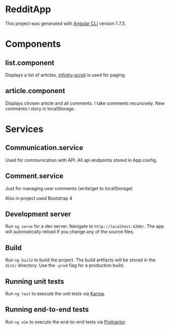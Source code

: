 # RedditApp

This project was generated with [Angular CLI](https://github.com/angular/angular-cli) version 1.7.3.

# Components 

## list.component 
Displays a list of articles, [infinity-scroll](https://www.npmjs.com/package/ngx-infinite-scroll) is used for paging.

## article.component 
Displays chosen article and all comments. I take comments recursively. New comments i storу in localStorage. 

# Services 

## Communication.service
Used for communication with API. All api endpoints stored in App.config.

## Comment.service 
Just for managing user comments (write/get to localStorage)

Also in project used Bootstrap 4

## Development server

Run `ng serve` for a dev server. Navigate to `http://localhost:4200/`. The app will automatically reload if you change any of the source files.

## Build

Run `ng build` to build the project. The build artifacts will be stored in the `dist/` directory. Use the `-prod` flag for a production build.

## Running unit tests

Run `ng test` to execute the unit tests via [Karma](https://karma-runner.github.io).

## Running end-to-end tests

Run `ng e2e` to execute the end-to-end tests via [Protractor](http://www.protractortest.org/).



